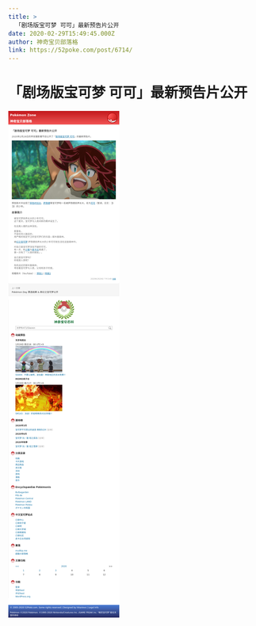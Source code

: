 ```yaml
---
title: >
  「剧场版宝可梦 可可」最新预告片公开
date: 2020-02-29T15:49:45.000Z
author: 神奇宝贝部落格
link: https://52poke.com/post/6714/
---
```

# 「剧场版宝可梦 可可」最新预告片公开

[![「剧场版宝可梦 可可」最新预告片公开](./screenshot.png)](https://52poke.com/post/6714/)
